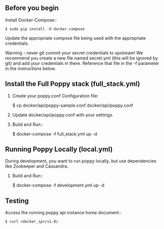 Before you begin
----------------

Install Docker-Compose::

    $ sudo pip install -U docker-compose

Update the appropriate compose file being used with the appropriate credentials.

Warning - never git commit your secret credentials to upstream!  We recommend you create a new file named secret.yml (this will be ignored by git) and add your credentials in there.  Reference that file in the -f parameter in the instructions below.


Install the Full Poppy stack (full_stack.yml)
---------------------------------------------

1. Create your poppy.conf Configuration file:

    $ cp docker/api/poppy-sample.conf docker/api/poppy.conf

2. Update docker/api/poppy.conf with your settings.

3. Build and Run::

    $ docker-compose -f full_stack.yml up -d


Running Poppy Locally (local.yml)
-------------------------------------------

During development, you want to run poppy locally, but use dependencies like Zookeeper and Cassandra.

1. Build and Run::

    $ docker-compose -f development.yml up -d


Testing
--------

Access the running poppy api instance home document::

    $ curl <docker_ip>/v1.0/
